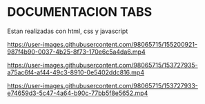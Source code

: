 # DOCUMENTACION TABS

Estan realizadas con html, css y javascript 

https://user-images.githubusercontent.com/98065715/155200921-987f4b90-0037-4b25-8f73-170e6c5a4da6.mp4

https://user-images.githubusercontent.com/98065715/153727935-a75ac6f4-af44-49c3-8910-0e5402ddc816.mp4

https://user-images.githubusercontent.com/98065715/153727933-e74659d3-5c47-4a64-b90c-77bb5f8e5652.mp4

